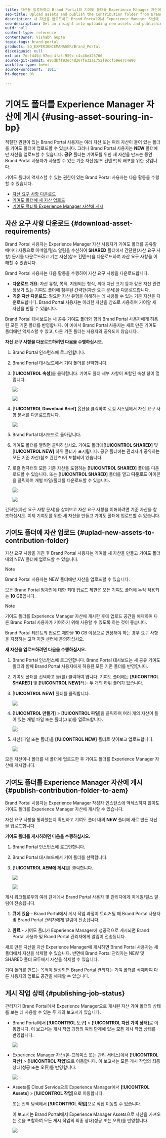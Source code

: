 ```yaml
---
title: 자산을 업로드하고 Brand Portal의 기여도 폴더를 Experience Manager 자산에 게시합니다
seo-title: Upload assets and publish the Contribution folder from Brand Portal to Experience Manager Assets
description: 새 자산을 업로드하고 Brand Portal에서 Experience Manager 자산에 기여도 폴더를 게시하는 방법에 대한 통찰력을 얻을 수 있습니다.
seo-description: Get an insight into uploading new assets and publishing the contribution folder from Brand Portal to Experience Manager Assets.
uuid: null
content-type: reference
contentOwner: Vishabh Gupta
topic-tags: brand-portal
products: SG_EXPERIENCEMANAGER/Brand_Portal
discoiquuid: null
exl-id: 7dcf445d-97ed-4fa5-959c-c4c48e325766
source-git-commit: e95dbff93ec4d207fe32a1752f9ccf59ee7c4e90
workflow-type: tm+mt
source-wordcount: '1011'
ht-degree: 0%

---
```


# 기여도 폴더를 Experience Manager 자산에 게시 {#using-asset-souring-in-bp}

적절한 권한이 있는 Brand Portal 사용자는 여러 자산 또는 여러 자산이 들어 있는 폴더를 기여도 폴더에 업로드할 수 있습니다. 그러나 Brand Portal 사용자는 **NEW** 폴더에만 자산을 업로드할 수 있습니다. **공유** 폴더는 기여도를 위한 새 자산을 만드는 동안 Brand Portal 사용자가 사용할 수 있는 기준 자산(참조 컨텐츠)의 배포를 위한 것입니다.

기여도 폴더에 액세스할 수 있는 권한이 있는 Brand Portal 사용자는 다음 활동을 수행할 수 있습니다.

* [자산 요구 사항 다운로드](#download-asset-requirements)
* [기여도 폴더에 새 자산 업로드](#uplad-new-assets-to-contribution-folder)
* [기여도 폴더를 Experience Manager 자산에 게시](#publish-contribution-folder-to-aem)

## 자산 요구 사항 다운로드 {#download-asset-requirements}

Brand Portal 사용자는 Experience Manager 자산 사용자가 기여도 폴더를 공유할 때마다 자동으로 이메일/펄스 알림을 수신하여 **SHARED** 폴더에서 간단한(자산 요구 사항) 문서를 다운로드하고 기본 자산(참조 컨텐츠)을 다운로드하여 자산 요구 사항을 이해할 수 있습니다.

Brand Portal 사용자는 다음 활동을 수행하여 자산 요구 사항을 다운로드합니다.

* **다운로드 개요**: 자산 유형, 목적, 지원되는 형식, 최대 자산 크기 등과 같은 자산 관련 정보가 있는 기여도 폴더에 첨부된 간략한(자산 요구 문서)을 다운로드합니다.
* **기준 자산 다운로드**: 필요한 자산 유형을 이해하는 데 사용할 수 있는 기준 자산을 다운로드합니다. Brand Portal 사용자는 이러한 자산을 참조로 사용하여 기여할 새 자산을 만들 수 있습니다.

Brand Portal 대시보드는 새 공유 기여도 폴더와 함께 Brand Portal 사용자에게 허용된 모든 기존 폴더를 반영합니다. 이 예에서 Brand Portal 사용자는 새로 만든 기여도 폴더에만 액세스할 수 있고, 다른 기존 폴더는 사용자와 공유되지 않습니다.

**자산 요구 사항을 다운로드하려면 다음을 수행하십시오.**

1. Brand Portal 인스턴스에 로그인합니다.
1. Brand Portal 대시보드에서 기여 폴더를 선택합니다.
1. **[!UICONTROL 속성]**&#x200B;을 클릭합니다. 기여도 폴더 세부 사항이 포함된 속성 창이 열립니다.

   ![](assets/properties.png)

   ![](assets/download-asset-requirement2.png)

1. **[!UICONTROL Download Brief]** 옵션을 클릭하여 로컬 시스템에서 자산 요구 사항 문서를 다운로드합니다.

   ![](assets/download.png)

1. Brand Portal 대시보드로 돌아갑니다.
1. 기여도 폴더를 열려면 클릭하십시오. 기여도 폴더에&#x200B;**[!UICONTROL SHARED]** 및 **[!UICONTROL NEW]** 하위 폴더가 표시됩니다. 공유 폴더에는 관리자가 공유하는 모든 기준 자산(참조 컨텐츠)이 포함되어 있습니다.
1. 로컬 컴퓨터의 모든 기준 자산을 포함하는 **[!UICONTROL SHARED]** 폴더를 다운로드할 수 있습니다.
또는 **[!UICONTROL SHARED]** 폴더를 열고 **다운로드** 아이콘을 클릭하여 개별 파일/폴더를 다운로드할 수 있습니다.

   ![](assets/download.png)

   ![](assets/download-asset-requirement4.png)

간략한(자산 요구 사항 문서)을 살펴보고 자산 요구 사항을 이해하려면 기준 자산을 참조하십시오. 이제 기여도를 위한 새 자산을 만들고 기여도 폴더에 업로드할 수 있습니다.


## 기여도 폴더에 자산 업로드 {#uplad-new-assets-to-contribution-folder}

자산 요구 사항을 거친 후 Brand Portal 사용자는 기여할 새 자산을 만들고 기여도 폴더 내의 NEW 폴더에 업로드할 수 있습니다.

>[!NOTE]
>
>Brand Portal 사용자는 NEW 폴더에만 자산을 업로드할 수 있습니다.
>
>모든 Brand Portal 임차인에 대한 최대 업로드 제한은 모든 기여도 폴더에 누적 적용되는 **10** GB입니다.

>[!NOTE]
>
>기여도 폴더를 Experience Manager 자산에 게시한 후에 업로드 공간을 해제하여 다른 Brand Portal 사용자가 기여하기 위해 사용할 수 있도록 하는 것이 좋습니다.
>
>Brand Portal 테넌트의 업로드 제한을 **10** GB 이상으로 연장해야 하는 경우 요구 사항을 지정하는 고객 지원 센터에 문의하십시오.


**새 자산을 업로드하려면 다음을 수행하십시오.**

1. Brand Portal 인스턴스에 로그인합니다.
Brand Portal 대시보드는 새 공유 기여도 폴더와 함께 Brand Portal 사용자에게 허용된 모든 기존 폴더를 반영합니다.

1. 기여도 폴더를 선택하고 을(를) 클릭하여 엽니다. 기여도 폴더에는 **[!UICONTROL SHARED]** 및 **[!UICONTROL NEW]**&#x200B;라는 두 개의 하위 폴더가 있습니다.

1. **[!UICONTROL NEW]** 폴더를 클릭합니다.

   ![](assets/upload-new-assets4.png)

1. **[!UICONTROL 만들기]** > **[!UICONTROL 파일]**&#x200B;을 클릭하여 여러 개의 자산이 들어 있는 개별 파일 또는 폴더(.zip)를 업로드합니다.

   ![](assets/upload-new-assets5.png)

1. 자산(파일 또는 폴더)을 **[!UICONTROL NEW]** 폴더로 찾아보고 업로드합니다.

   ![](assets/upload-new-assets6.png)

모든 자산이나 폴더를 새 폴더에 업로드한 후 기여도 폴더를 Experience Manager 자산에 게시합니다.


## 기여도 폴더를 Experience Manager 자산에 게시 {#publish-contribution-folder-to-aem}

Brand Portal 사용자는 Experience Manager 작성자 인스턴스에 액세스하지 않아도 기여도 폴더를 Experience Manager 자산에 게시할 수 있습니다.

자산 요구 사항을 통과했는지 확인하고 기여도 폴더 내의 **NEW** 폴더에 새로 만든 자산을 업로드합니다.

**기여도 폴더를 게시하려면 다음을 수행하십시오.**

1. Brand Portal 인스턴스에 로그인합니다.

1. Brand Portal 대시보드에서 기여 폴더를 선택합니다.
1. **[!UICONTROL AEM에 게시]**&#x200B;를 클릭합니다.

   ![](assets/export.png)

   ![](assets/publish-contribution-folder-to-aem1.png)

게시 워크플로우의 여러 단계에서 Brand Portal 사용자 및 관리자에게 이메일/펄스 알림이 전송됩니다.

1. **큐에 있음**  - Brand Portal에서 게시 작업 과정이 트리거될 때 Brand Portal 사용자 및 Brand Portal 관리자에게 알림이 전송됩니다.

1. **완료**  - 기여도 폴더가 Experience Manager에 성공적으로 게시되면 Brand Portal 사용자 및 Brand Portal 관리자에게 알림이 전송됩니다.

새로 만든 자산을 자산 Experience Manager에 게시하면 Brand Portal 사용자는 새 폴더에서 자산을 삭제할 수 있습니다. 반면에 Brand Portal 관리자는 NEW 및 SHARED 폴더 모두에서 자산을 삭제할 수 있습니다.

기여 폴더를 만드는 목적이 달성되면 Brand Portal 관리자는 기여 폴더를 삭제하여 다른 사용자의 업로드 공간을 해제할 수 있습니다.

## 게시 작업 상태 {#publishing-job-status}

관리자가 Brand Portal에서 Experience Manager으로 게시된 자산 기여 폴더의 상태를 보는 데 사용할 수 있는 두 개의 보고서가 있습니다.

* Brand Portal에서 **[!UICONTROL 도구]** > **[!UICONTROL 자산 기여 상태]**&#x200B;로 이동합니다. 이 보고서는 게시 작업 과정의 여러 단계에 있는 모든 게시 작업 상태를 반영합니다.

   ![](assets/contribution-folder-status.png)

* Experience Manager 자산(온-프레미스 또는 관리 서비스)에서 **[!UICONTROL 자산]** > **[!UICONTROL 작업]**&#x200B;으로 이동합니다. 이 보고서는 모든 게시 작업의 최종 상태(성공 또는 오류)를 반영합니다.

   ![](assets/publishing-status.png)

* Assets를 Cloud Service으로 Experience Manager에서 **[!UICONTROL Assets]** > **[!UICONTROL 작업]**&#x200B;으로 이동합니다.

   또는 전역 탐색에서 **[!UICONTROL 작업]**&#x200B;으로 직접 이동할 수 있습니다.

   이 보고서는 Brand Portal에서 Experience Manager Assets으로 자산을 가져오는 것을 포함하여 모든 게시 작업의 최종 상태(성공 또는 오류)를 반영합니다.

   ![](assets/cloud-service-job-status.png)

<!--
>[!NOTE]
>
>Currently, no report is generated in AEM Assets as a Cloud Service for the Asset Sourcing workflow. 
-->
